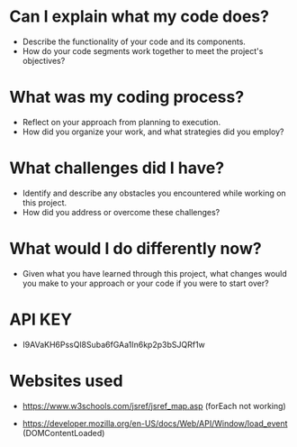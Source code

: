 # Can I explain what my code does?

- Describe the functionality of your code and its components. 
- How do your code segments work together to meet the project's objectives?

# What was my coding process?

- Reflect on your approach from planning to execution. 
- How did you organize your work, and what strategies did you employ?

# What challenges did I have?

- Identify and describe any obstacles you encountered while working on this project. 
- How did you address or overcome these challenges?

# What would I do differently now?

- Given what you have learned through this project, what changes would you make to your approach or your code if you were to start over?

# API KEY

- I9AVaKH6PssQl8Suba6fGAa1In6kp2p3bSJQRf1w

# Websites used

- https://www.w3schools.com/jsref/jsref_map.asp (forEach not working)

- https://developer.mozilla.org/en-US/docs/Web/API/Window/load_event (DOMContentLoaded)